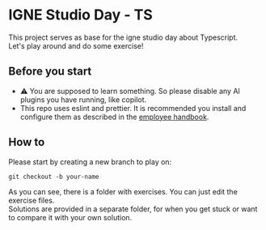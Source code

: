 # IGNE Studio Day - TS

This project serves as base for the igne studio day about Typescript.  
Let's play around and do some exercise!

## Before you start

- ⚠️ You are supposed to learn something. So please disable any AI plugins you have running, like copilot.
- This repo uses eslint and prettier. It is recommended you install and configure them as described in the [employee handbook](https://www.notion.so/online-docs/Code-Consistency-8b8723f43a6647b2b94453ced0790148).

## How to

Please start by creating a new branch to play on:

```
git checkout -b your-name
```

As you can see, there is a folder with exercises. You can just edit the exercise files.  
Solutions are provided in a separate folder, for when you get stuck or want to compare it with your own solution.
